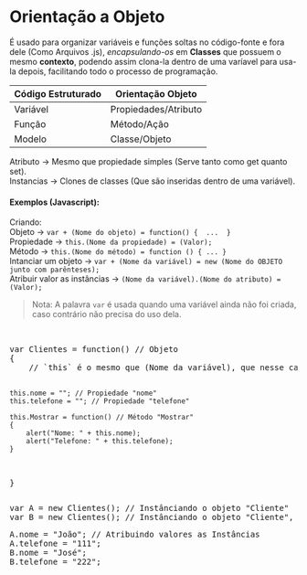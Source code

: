 # Orientação a Objeto

É usado para organizar variáveis e funções soltas no código-fonte e fora dele (Como Arquivos .js), *encapsulando-os* em **Classes** que possuem o mesmo **contexto**, podendo assim clona-la dentro de uma varíavel para usa-la depois, facilitando todo o processo de programação.

Código Estruturado | Orientação Objeto
--- | ---
Variável | Propiedades/Atributo
Função | Método/Ação
Modelo | Classe/Objeto

Atributo -> Mesmo que propiedade simples (Serve tanto como get quanto set).<br>
Instancias -> Clones de classes (Que são inseridas dentro de uma variável).<br>

#### Exemplos (Javascript):

Criando:<br>
Objeto -> `var + (Nome do objeto) = function() {  ...  }` <br>
Propiedade -> `this.(Nome da propiedade) = (Valor);` <br>
Método -> `this.(Nome do método) = function () { ... }` <br>
Intanciar um objeto -> `var + (Nome da variável) = new (Nome do OBJETO junto com parênteses);` <br>
Atribuir valor as instâncias -> `(Nome da variável).(Nome do atributo) = (Valor);`<br>

> Nota: A palavra `var` é usada quando uma variável ainda não foi criada, caso contrário não precisa do uso dela.
<br>
<pre>
var Clientes = function() // Objeto
{
    // `this` é o mesmo que (Nome da variável), que nesse caso é `Clientes`.  

    this.nome = ""; // Propiedade "nome"
    this.telefone = ""; // Propiedade "telefone"

    this.Mostrar = function() // Método "Mostrar"
    {
        alert("Nome: " + this.nome);
        alert("Telefone: " + this.telefone);
    }
}
</pre>

<pre>
var A = new Clientes(); // Instânciando o objeto "Cliente"
var B = new Clientes(); // Instânciando o objeto "Cliente", numa variável diferente
</pre>

<pre>
A.nome = "João"; // Atribuindo valores as Instâncias
A.telefone = "111";
B.nome = "José";
B.telefone = "222";
</pre>
